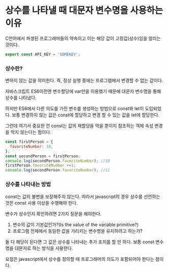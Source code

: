 # 상수를 나타낼 때 대문자 변수명을 사용하는 이유
C언어에서 파생된 프로그래머들의 약속이고 이는 해당 값이 고정값(상수)임을 알리는 것이다.
```javascript
export const API_KEY = 'SOMEKEY';
```

### 상수란? 
변하지 않는 값을 의미한다. 즉, 정상 실행 중에는 프로그램에서 변경할 수 없는 값이다.   

자바스크립트 ES6이전엔 변수할당에 var만을 이용했기 때문에 대문자 변수명을 통해 상수를 나타냈다.

하지만 ES6에서 다른 의도를 가진 변수를 생성하는 방법으로 const와 let이 도입되었다. 보통 변경하지 않는 값은 const에 할당하고 변경 할 수 있는 값을 let에 할당한다.

그런데 여기서 중요한 건 const는 값의 재할당을 막을 뿐이지 참조하는 객체 속성 변경을 막지 않는다는 점이다.

```javascript
const firstPerson = {
  favoriteNumber: 10,
};
const secondPerson = firstPerson;
console.log(secondPerson.favoriteNumber); //10
firstPerson.favoriteNumber +=1;
console.log(secondPerson.favoriteNumber); //11
```

### 상수를 나타내는 방법
const는 값의 불변을 보장해주지 않는다. 따라서 javascript의 경우 상수를 선언하는 것은 const 사용 이상을 수행해야 한다.

변수가 상수인지 확인하려면 2가지 질문을 해야한다.

1. 변수의 값이 기본값인가?(Is the value of the variable primitive?)
2. 프로그램 전체에서 동일한 값을 가리키는 변수명을 유지하려고 하는가?
   
둘 다 해당이 된다면 그 값은 상수를 나타내는 추가 조치를 할 만 하다. 보통 const 변수명을 대문자로 하는 방식을 사용한다.

요점은 javascript에서 상수를 정의할 때 프로그래머의 의도가 포함되어야 한다는 점이다.
